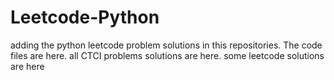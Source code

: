 # Leetcode-Python
adding the python leetcode problem solutions in this repositories. 
The code files are here.
all CTCI problems solutions are here.
some leetcode solutions are here





































































































































































































































































































































































































































































































































































































































































































































































